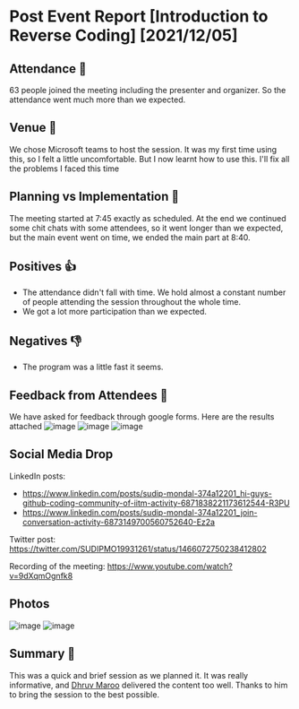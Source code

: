 # Post Event Report [Introduction to Reverse Coding] [2021/12/05]

## Attendance :dancers:

63 people joined the meeting including the presenter and organizer. So the attendance went much more than we expected.

## Venue :school:

We chose Microsoft teams to host the session. It was my first time using this, so I felt a little uncomfortable. But I now learnt how to use this. I'll fix all the problems I faced this time

## Planning vs Implementation :paperclip:

The meeting started at 7:45 exactly as scheduled. At the end we continued some chit chats with some attendees, so it went longer than we expected, but the main event went on time, we ended the main part at 8:40.



## Positives :+1:

* The attendance didn't fall with time. We hold almost a constant number of people attending the session throughout the whole time.
* We got a lot more participation than we expected.

## Negatives :-1:

* The program was a little fast it seems.

## Feedback from Attendees :speech_balloon:

We have asked for feedback through google forms. Here are the results attached
![image](https://user-images.githubusercontent.com/74463091/144758410-b8b1bb8c-2b7f-40bf-afae-b6e6f63b636a.png) 
![image](https://user-images.githubusercontent.com/74463091/144758418-1c049dc2-95a0-41e5-90f8-4e1b53c6221d.png)
![image](https://user-images.githubusercontent.com/74463091/144758431-1ee0f61f-14e2-428c-b321-97cd4d7e96da.png)



## Social Media Drop 

LinkedIn posts: 
* https://www.linkedin.com/posts/sudip-mondal-374a12201_hi-guys-github-coding-community-of-iitm-activity-6871838221173612544-R3PU
* https://www.linkedin.com/posts/sudip-mondal-374a12201_join-conversation-activity-6873149700560752640-Ez2a

Twitter post: https://twitter.com/SUDIPMO19931261/status/1466072750238412802

Recording of the meeting: https://www.youtube.com/watch?v=9dXqmOgnfk8

## Photos 
![image](https://user-images.githubusercontent.com/74463091/144754366-3e2bb248-5f84-44b8-89ca-d5e7ac0b6c22.png)
![image](https://user-images.githubusercontent.com/74463091/144754371-1282ed2c-3519-4e8d-aea7-1dd4b43be1cf.png)


## Summary :thought_balloon:

This was a quick and brief session as we planned it. It was really informative, and [Dhruv Maroo](https://github.com/DMaroo) delivered the content too well. Thanks to him to bring the session to the best possible.
